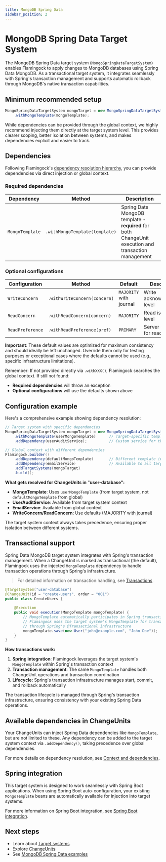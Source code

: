 ```yaml
---
title: MongoDB Spring Data
sidebar_position: 2
---
```


# MongoDB Spring Data Target System

The MongoDB Spring Data target system (`MongoSpringDataTargetSystem`) enables Flamingock to apply changes to MongoDB databases using Spring Data MongoDB. As a transactional target system, it integrates seamlessly with Spring's transaction management and supports automatic rollback through MongoDB's native transaction capabilities.

## Minimum recommended setup

```java
MongoSpringDataTargetSystem mongoTarget = new MongoSpringDataTargetSystem("user-database")
    .withMongoTemplate(mongoTemplate);
```

While dependencies can be provided through the global context, we highly recommend injecting them directly at the target system level. This provides clearer scoping, better isolation between systems, and makes dependencies explicit and easier to track.

## Dependencies

Following Flamingock's [dependency resolution hierarchy](../flamingock-library-config/context-and-dependencies.md), you can provide dependencies via direct injection or global context.

### Required dependencies

| Dependency | Method | Description |
|------------|--------|-------------|
| `MongoTemplate` | `.withMongoTemplate(template)` | Spring Data MongoDB template - **required** for both ChangeUnit execution and transaction management |

### Optional configurations

| Configuration | Method | Default | Description |
|---------------|--------|---------|-------------|
| `WriteConcern` | `.withWriteConcern(concern)` | `MAJORITY` with journal | Write acknowledgment level |
| `ReadConcern` | `.withReadConcern(concern)` | `MAJORITY` | Read isolation level |
| `ReadPreference` | `.withReadPreference(pref)` | `PRIMARY` | Server selection for reads |

**Important**: These default values are optimized for maximum consistency and should ideally be left unchanged. Override them only for testing purposes or exceptional cases where the defaults cannot be used (e.g., specific infrastructure limitations).

Remember: If not provided directly via `.withXXX()`, Flamingock searches the global context. If still not found:
- **Required dependencies** will throw an exception
- **Optional configurations** will use the defaults shown above

## Configuration example

Here's a comprehensive example showing dependency resolution:

```java
// Target system with specific dependencies
MongoSpringDataTargetSystem mongoTarget = new MongoSpringDataTargetSystem("user-database")
    .withMongoTemplate(userMongoTemplate)      // Target-specific template
    .addDependency(userAuditService);          // Custom service for this target

// Global context with different dependencies
Flamingock.builder()
    .addDependency(defaultMongoTemplate)       // Different template in global
    .addDependency(emailService)               // Available to all targets
    .addTargetSystems(mongoTarget)
    .build();
```

**What gets resolved for ChangeUnits in "user-database":**
- **MongoTemplate**: Uses `userMongoTemplate` (from target system, not `defaultMongoTemplate` from global)
- **UserAuditService**: Available from target system context
- **EmailService**: Available from global context
- **WriteConcern/ReadConcern**: Use defaults (MAJORITY with journal)

The target system context always takes precedence, ensuring proper isolation between different systems.

## Transactional support

Spring Data MongoDB target system integrates with Spring's transaction management. When a ChangeUnit is marked as transactional (the default), Flamingock uses the injected `MongoTemplate` dependency to handle transaction operations through Spring's infrastructure.

> For detailed information on transaction handling, see [Transactions](../flamingock-library-config/transactions.md).

```java
@TargetSystem("user-database")
@ChangeUnit(id = "create-users", order = "001")
public class CreateUsers {
    
    @Execution
    public void execution(MongoTemplate mongoTemplate) {
        // MongoTemplate automatically participates in Spring transactions
        // Flamingock uses the target system's MongoTemplate for transaction management
        // through Spring's @Transactional infrastructure
        mongoTemplate.save(new User("john@example.com", "John Doe"));
    }
}
```

**How transactions work:**
1. **Spring integration**: Flamingock leverages the target system's `MongoTemplate` within Spring's transaction context
2. **Transaction management**: The same `MongoTemplate` handles both ChangeUnit operations and transaction coordination
3. **Lifecycle**: Spring's transaction infrastructure manages start, commit, and rollback automatically

The transaction lifecycle is managed through Spring's transaction infrastructure, ensuring consistency with your existing Spring Data operations.

## Available dependencies in ChangeUnits

Your ChangeUnits can inject Spring Data dependencies like `MongoTemplate`, but are not limited to these. Any dependency can be added to the target system context via `.addDependency()`, taking precedence over global dependencies.

For more details on dependency resolution, see [Context and dependencies](../flamingock-library-config/context-and-dependencies.md).

## Spring integration

This target system is designed to work seamlessly with Spring Boot applications. When using Spring Boot auto-configuration, your existing `MongoTemplate` beans are automatically available for injection into target systems.

For more information on Spring Boot integration, see [Spring Boot integration](../frameworks/springboot-integration/introduction.md).

## Next steps

- Learn about [Target systems](introduction.md)
- Explore [ChangeUnits](../change-units/introduction.md)
- See [MongoDB Spring Data examples](https://github.com/flamingock/flamingock-examples/tree/master/mongodb-springdata)